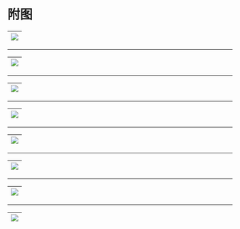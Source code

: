 # 附图

| ![](/assets/extra_0.jpg) |
| :-: |

---
| ![](/assets/extra_1.jpg) |
| :-: |

---
| ![](/assets/extra_2.jpg) |
| :-: |

---
| ![](/assets/extra_3.jpg) |
| :-: |

---
| ![](/assets/extra_4.jpg) |
| :-: |

---
| ![](/assets/extra_5.jpg) |
| :-: |

---
| ![](/assets/extra_6.jpg) |
| :-: |

---
| ![](/assets/extra_7.jpg) |
| :-: |

